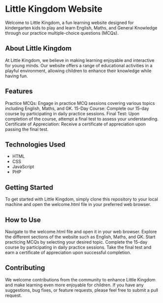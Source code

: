# Little Kingdom Website
Welcome to Little Kingdom, a fun learning website designed for kindergarten kids to play and learn English, Maths, and General Knowledge through our practice multiple-choice questions (MCQs).

## About Little Kingdom
At Little Kingdom, we believe in making learning enjoyable and interactive for young minds. Our website offers a range of educational activities in a playful environment, allowing children to enhance their knowledge while having fun.

## Features
Practice MCQs: Engage in practice MCQ sessions covering various topics including English, Maths, and GK.
15-Day Course: Complete our 15-day course by participating in daily practice sessions.
Final Test: Upon completion of the course, attempt a final test to assess your understanding.
Certificate of Appreciation: Receive a certificate of appreciation upon passing the final test.

## Technologies Used
- HTML
- CSS
- JavaScript
- PHP

## Getting Started
To get started with Little Kingdom, simply clone this repository to your local machine and open the welcome.html file in your preferred web browser.

## How to Use
Navigate to the welcome.html file and open it in your web browser.
Explore the different sections of the website such as English, Maths, and GK.
Start practicing MCQs by selecting your desired topic.
Complete the 15-day course by participating in daily practice sessions.
Take the final test and earn a certificate of appreciation upon successful completion.

## Contributing
We welcome contributions from the community to enhance Little Kingdom and make learning even more enjoyable for children. If you have any suggestions, bug fixes, or feature requests, please feel free to submit a pull request.

